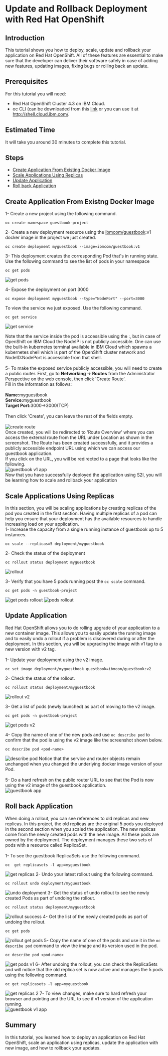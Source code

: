 # Update and Rollback Deployment with Red Hat OpenShift
## Introduction
This tutorial shows you how to deploy, scale, update and rollback your application on Red Hat OpenShift. All of these features are essential to make sure that the developer can deliver their software safely in case of adding new features, updating images, fixing bugs or rolling back an update.
## Prerequisites
For this tutorial you will need:<br>
- Red Hat OpenShift Cluster 4.3 on IBM Cloud.
- oc CLI (can be downloaded from this <a href="https://mirror.openshift.com/pub/openshift-v4/clients/oc/4.3/">link</a> or you can use it at <a href="http://shell.cloud.ibm.com/">http://shell.cloud.ibm.com/.
## Estimated Time
It will take you around 30 minutes to complete this tutorial.

## Steps
- [Create Application From Existing Docker Image](https://github.com/nerdingitout/oc-scale-update#create-application-from-existng-docker-image)
- [Scale Applications Using Replicas](https://github.com/nerdingitout/oc-scale-update#scale-applications-using-replicas)
- [Update Application](https://github.com/nerdingitout/oc-scale-update#update-application)
- [Roll back Application](https://github.com/nerdingitout/oc-scale-update#roll-back-application)

## Create Application From Existng Docker Image
1- Create a new project using the following command.<br>
```
oc create namespace guestbook-project
```
2- Create a new deployment resource using the [ibmcom/guestbook](https://hub.docker.com/r/ibmcom/guestbook/tags):v1 docker image in the project we just created.<br>
```
oc create deployment myguestbook --image=ibmcom/guestbook:v1
```
3- This deployment creates the corresponding Pod that's in running state. Use the following command to see the list of pods in your namespace<br>
```
oc get pods
```
![get pods](https://user-images.githubusercontent.com/36239840/97298061-5534f280-186c-11eb-9dbb-982f2f1c20e0.JPG)

4- Expose the deployment on port 3000<br>
```
oc expose deployment myguestbook --type="NodePort" --port=3000
```
To view the service we just exposed. Use the following command.<br>
```
oc get service
```
![get service](https://user-images.githubusercontent.com/36239840/97298080-5d8d2d80-186c-11eb-8574-e39b2cb48105.JPG)

Note that the service inside the pod is accessible using the <Node IP>:<NodePort>, but in case of OpenShift on IBM Cloud the NodeIP is not publicly accessible. One can use the built-in kubernetes terminal available in IBM Cloud which spawns a kubernetes shell which is part of the OpenShift cluster network and NodeID:NodePort is accessible from that shell.<br><br>
5- To make the exposed service publicly accessible, you will need to create a public router. First, go to <b>Networking &#8594; Routes</b> from the Administrator Perspective on the web console, then click 'Create Route'.<br>
 Fill in the information as follows:<br><br>
 <b>Name:</b>myguestbook<br>
 <b>Service:</b>myguestbook<br>
 <b>Target Port:</b>3000&#8594;3000(TCP)<br><br>
 Then click 'Create', you can leave the rest of the fields empty.<br><br>
![create route](https://user-images.githubusercontent.com/36239840/97185180-3164a480-17b9-11eb-9fd3-1da5b8864c43.JPG)<br>
Once created, you will be redirected to 'Route Overview' where you can access the external route from the URL under Location as shown in the screenshot. The Route has been created successfully, and it provides a publicly accessible endpoint URL using which we can access our guestbook application.<br>
If you click on the URL, you will be redirected to a page that looks like the following.<br>
![guestbook v1 app](https://user-images.githubusercontent.com/36239840/97298686-3edb6680-186d-11eb-8c0a-f6e7bc5ae9c4.JPG)
<br>Now that you have successfully deployed the application using S2I, you will be learning how to scale and rollback your application

## Scale Applications Using Replicas
In this section, you will be scaling applications by creating replicas of the pod you created in the first section. Having multiple replicas of a pod can help you ensure that your deployment has the available resources to handle increasing load on your application.<br>
1- Increase the capacity from a single running instance of guestbook up to 5 instances.<br>
```
oc scale --replicas=5 deployment/myguestbook
```
2- Check the status of the deployment<br>
```
oc rollout status deployment myguestbook
```
![rollout](https://user-images.githubusercontent.com/36239840/97298332-b65cc600-186c-11eb-83d4-4e3316c033b6.JPG)

3- Verify that you have 5 pods running post the ```oc scale``` command.<br>
```
oc get pods -n guestbook-project
```
![get pods rollout](https://user-images.githubusercontent.com/36239840/97298243-96c59d80-186c-11eb-8286-ef6db2cc02da.JPG)
![pods rollout](https://user-images.githubusercontent.com/36239840/97298286-aa710400-186c-11eb-92e6-3ad2b0cd848f.JPG)

## Update Application
Red Hat OpenShift allows you to do rolling upgrade of your application to a new container image. This allows you to easily update the running image and to easily undo a rollout if a problem is discovered during or after the deployment. In this section, you will be upgrading the image with v1 tag to a new version with v2 tag.<br><br>
1- Update your deployment using the v2 image.<br>
```
oc set image deployment/myguestbook guestbook=ibmcom/guestbook:v2
```
2- Check the status of the rollout.<br>
```
oc rollout status deployment/myguestbook
```
![rollout v2](https://user-images.githubusercontent.com/36239840/97298915-924db480-186d-11eb-843d-efd2f98f2a7b.JPG)

3- Get a list of pods (newly launched) as part of moving to the v2 image.<br>
```
oc get pods -n guestbook-project
```
![get pods v2](https://user-images.githubusercontent.com/36239840/97298980-aa253880-186d-11eb-9ff1-7a0038c0f2d5.JPG)

4- Copy the name of one of the new pods and use ```oc describe pod``` to confirm that the pod is using the v2 image like the screenshot shown below.<br>
```
oc describe pod <pod-name>
```
![describe pod](https://user-images.githubusercontent.com/36239840/97299403-55ce8880-186e-11eb-8929-4c58a4fdd303.JPG)
Notice that the service and router objects remain unchanged when you changed the underlying docker image version of your Pod.<br><br>
5- Do a hard refresh on the public router URL to see that the Pod is now using the v2 image of the guestbook application.<br>
![guestbook app](https://user-images.githubusercontent.com/36239840/97299697-cfff0d00-186e-11eb-99e8-28e0cacfafc3.JPG)

## Roll back Application
When doing a rollout, you can see references to old replicas and new replicas. In this project, the old replicas are the original 5 pods you deployed in the second section when you scaled the application. The new replicas come from the newly created pods with the new image. All these pods are owned by the deployment. The deployment manages these two sets of pods with a resource called ReplicaSet.<br><br>
1- To see the guestbook ReplicaSets use the following command.<br>
```
oc  get replicasets -l app=myguestbook
```
![get replicas](https://user-images.githubusercontent.com/36239840/97300667-35073280-1870-11eb-96a4-6bb7d615b87b.JPG)
2- Undo your latest rollout using the following command.<br>

```
oc rollout undo deployment/myguestbook
```
![undo deployment](https://user-images.githubusercontent.com/36239840/97300024-4dc31880-186f-11eb-8ea7-9f68d8840699.JPG)
3- Get the status of undo rollout to see the newly created Pods as part of undoing the rollout.<br>
```
oc rollout status deployment/myguestbook
```
![rollout success](https://user-images.githubusercontent.com/36239840/97300153-7d722080-186f-11eb-874b-e887c0d0b815.JPG)
4- Get the list of the newly created pods as part of undoing the rollout.<br>
```
oc get pods
```
![rollout get pods](https://user-images.githubusercontent.com/36239840/97300243-a0043980-186f-11eb-9743-dc8a4998b1cb.JPG)
5- Copy the name of one of the pods and use it in the ```oc describe pod``` command to view the image and its version used in the pod.<br>
```
oc describe pod <pod-name>
```
![get pods v1](https://user-images.githubusercontent.com/36239840/97300462-efe30080-186f-11eb-9561-209aa7c3471f.JPG)
6- After undoing the rollout, you can check the ReplicaSets and will notice that the old replica set is now active and manages the 5 pods using the following command.<br>
```
oc get replicasets -l app=myguestbook
```
![get replicas 2](https://user-images.githubusercontent.com/36239840/97300861-6b44b200-1870-11eb-81e8-cc8acfd710d6.JPG)
7- To view changes, make sure to hard refresh your browser and pointing and the URL to see if v1 version of the application running.<br>
![guestbook v1 app](https://user-images.githubusercontent.com/36239840/97300913-7e578200-1870-11eb-9e91-81050b709574.JPG)

## Summary
In this tutorial, you learned how to deploy an application on Red Hat OpenShift, scale an application using replicas, update the application with new image, and how to rollback your updates. 
